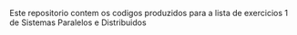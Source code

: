 Este repositorio contem os codigos produzidos para a lista de exercicios 1 de Sistemas Paralelos e Distribuidos